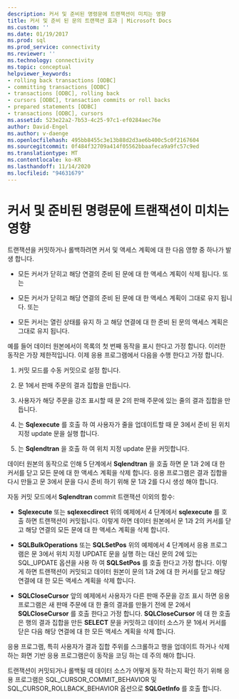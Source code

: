 ```yaml
---
description: 커서 및 준비된 명령문에 트랜잭션이 미치는 영향
title: 커서 및 준비 된 문의 트랜잭션 효과 | Microsoft Docs
ms.custom: ''
ms.date: 01/19/2017
ms.prod: sql
ms.prod_service: connectivity
ms.reviewer: ''
ms.technology: connectivity
ms.topic: conceptual
helpviewer_keywords:
- rolling back transactions [ODBC]
- committing transactions [ODBC]
- transactions [ODBC], rolling back
- cursors [ODBC], transaction commits or roll backs
- prepared statements [ODBC]
- transactions [ODBC], cursors
ms.assetid: 523e22a2-7b53-4c25-97c1-ef0284aec76e
author: David-Engel
ms.author: v-daenge
ms.openlocfilehash: 495bb8455c3e13b88d2d3ae6b400c5c0f2167604
ms.sourcegitcommit: 0f484f32709a414f05562bbaafeca9a9fc57c9ed
ms.translationtype: MT
ms.contentlocale: ko-KR
ms.lasthandoff: 11/14/2020
ms.locfileid: "94631679"
---
```

# <a name="effect-of-transactions-on-cursors-and-prepared-statements"></a>커서 및 준비된 명령문에 트랜잭션이 미치는 영향
트랜잭션을 커밋하거나 롤백하려면 커서 및 액세스 계획에 대 한 다음 영향 중 하나가 발생 합니다.  
  
-   모든 커서가 닫히고 해당 연결의 준비 된 문에 대 한 액세스 계획이 삭제 됩니다. 또는  
  
-   모든 커서가 닫히고 해당 연결의 준비 된 문에 대 한 액세스 계획이 그대로 유지 됩니다. 또는 
  
-   모든 커서는 열린 상태를 유지 하 고 해당 연결에 대 한 준비 된 문의 액세스 계획은 그대로 유지 됩니다.  
  
 예를 들어 데이터 원본에서이 목록의 첫 번째 동작을 표시 한다고 가정 합니다. 이러한 동작은 가장 제한적입니다. 이제 응용 프로그램에서 다음을 수행 한다고 가정 합니다.  
  
1.  커밋 모드를 수동 커밋으로 설정 합니다.  
  
2.  문 1에서 판매 주문의 결과 집합을 만듭니다.  
  
3.  사용자가 해당 주문을 강조 표시할 때 문 2의 판매 주문에 있는 줄의 결과 집합을 만듭니다.  
  
4.  는 **Sqlexecute** 를 호출 하 여 사용자가 줄을 업데이트할 때 문 3에서 준비 된 위치 지정 update 문을 실행 합니다.  
  
5.  는 **Sqlendtran** 을 호출 하 여 위치 지정 update 문을 커밋합니다.  
  
 데이터 원본의 동작으로 인해 5 단계에서 **Sqlendtran** 을 호출 하면 문 1과 2에 대 한 커서를 닫고 모든 문에 대 한 액세스 계획을 삭제 합니다. 응용 프로그램은 결과 집합을 다시 만들고 문 3에서 문을 다시 준비 하기 위해 문 1과 2를 다시 생성 해야 합니다.  
  
 자동 커밋 모드에서 **Sqlendtran** commit 트랜잭션 이외의 함수:  
  
-   **Sqlexecute** 또는 **sqlexecdirect** 위의 예제에서 4 단계에서 **sqlexecute** 를 호출 하면 트랜잭션이 커밋됩니다. 이렇게 하면 데이터 원본에서 문 1과 2의 커서를 닫고 해당 연결의 모든 문에 대 한 액세스 계획을 삭제 합니다.  
  
-   **SQLBulkOperations** 또는 **SQLSetPos** 위의 예제에서 4 단계에서 응용 프로그램은 문 3에서 위치 지정 UPDATE 문을 실행 하는 대신 문의 2에 있는 SQL_UPDATE 옵션을 사용 하 여 **SQLSetPos** 를 호출 한다고 가정 합니다. 이렇게 하면 트랜잭션이 커밋되고 데이터 원본이 문의 1과 2에 대 한 커서를 닫고 해당 연결에 대 한 모든 액세스 계획을 삭제 합니다.  
  
-   **SQLCloseCursor** 앞의 예제에서 사용자가 다른 판매 주문을 강조 표시 하면 응용 프로그램은 새 판매 주문에 대 한 줄의 결과를 만들기 전에 문 2에서 **SQLCloseCursor** 를 호출 한다고 가정 합니다. **SQLCloseCursor** 에 대 한 호출은 행의 결과 집합을 만든 **SELECT** 문을 커밋하고 데이터 소스가 문 1에서 커서를 닫은 다음 해당 연결에 대 한 모든 액세스 계획을 삭제 합니다.  
  
 응용 프로그램, 특히 사용자가 결과 집합 주위를 스크롤하고 행을 업데이트 하거나 삭제 하는 화면 기반 응용 프로그램은이 동작을 코딩 하는 데 주의 해야 합니다.  
  
 트랜잭션이 커밋되거나 롤백될 때 데이터 소스가 어떻게 동작 하는지 확인 하기 위해 응용 프로그램은 SQL_CURSOR_COMMIT_BEHAVIOR 및 SQL_CURSOR_ROLLBACK_BEHAVIOR 옵션으로 **SQLGetInfo** 를 호출 합니다.
